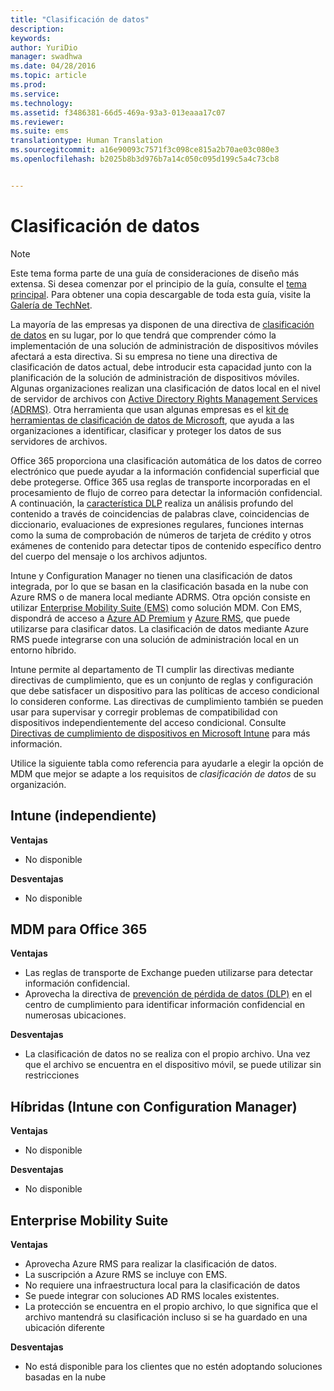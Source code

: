 ```yaml
---
title: "Clasificación de datos"
description: 
keywords: 
author: YuriDio
manager: swadhwa
ms.date: 04/28/2016
ms.topic: article
ms.prod: 
ms.service: 
ms.technology: 
ms.assetid: f3486381-66d5-469a-93a3-013eaaa17c07
ms.reviewer: 
ms.suite: ems
translationtype: Human Translation
ms.sourcegitcommit: a16e90093c7571f3c098ce815a2b70ae03c080e3
ms.openlocfilehash: b2025b8b3d976b7a14c050c095d199c5a4c73cb8


---
```


# Clasificación de datos

>[!NOTE]
>Este tema forma parte de una guía de consideraciones de diseño más extensa. Si desea comenzar por el principio de la guía, consulte el [tema principal](mdm-design-considerations-guide.md). Para obtener una copia descargable de toda esta guía, visite la [Galería de TechNet](https://gallery.technet.microsoft.com/Mobile-Device-Management-7d401582).

La mayoría de las empresas ya disponen de una directiva de [clasificación de datos](http://blogs.microsoft.com/cybertrust/2014/01/28/the-importance-of-data-classification/) en su lugar, por lo que tendrá que comprender cómo la implementación de una solución de administración de dispositivos móviles afectará a esta directiva. Si su empresa no tiene una directiva de clasificación de datos actual, debe introducir esta capacidad junto con la planificación de la solución de administración de dispositivos móviles. Algunas organizaciones realizan una clasificación de datos local en el nivel de servidor de archivos con [Active Directory Rights Management Services (ADRMS)](https://technet.microsoft.com/windowsserver/dd448611.aspx). Otra herramienta que usan algunas empresas es el [kit de herramientas de clasificación de datos de Microsoft](http://www.microsoft.com/download/details.aspx?id=27123), que ayuda a las organizaciones a identificar, clasificar y proteger los datos de sus servidores de archivos. 

Office 365 proporciona una clasificación automática de los datos de correo electrónico que puede ayudar a la información confidencial superficial que debe protegerse. Office 365 usa reglas de transporte incorporadas en el procesamiento de flujo de correo para detectar la información confidencial. A continuación, la [característica DLP](http://blogs.office.com/2013/10/28/office-365-compliance-controls-data-loss-prevention/) realiza un análisis profundo del contenido a través de coincidencias de palabras clave, coincidencias de diccionario, evaluaciones de expresiones regulares, funciones internas como la suma de comprobación de números de tarjeta de crédito y otros exámenes de contenido para detectar tipos de contenido específico dentro del cuerpo del mensaje o los archivos adjuntos. 

Intune y Configuration Manager no tienen una clasificación de datos integrada, por lo que se basan en la clasificación basada en la nube con Azure RMS o de manera local mediante ADRMS. Otra opción consiste en utilizar [Enterprise Mobility Suite (EMS)](http://www.microsoft.com/server-cloud/enterprise-mobility/overview.aspx) como solución MDM. Con EMS, dispondrá de acceso a [Azure AD Premium](https://msdn.microsoft.com/library/azure/dn532272.aspx) y [Azure RMS](https://technet.microsoft.com/library/jj585026.aspx), que puede utilizarse para clasificar datos. La clasificación de datos mediante Azure RMS puede integrarse con una solución de administración local en un entorno híbrido. 

Intune permite al departamento de TI cumplir las directivas mediante directivas de cumplimiento, que es un conjunto de reglas y configuración que debe satisfacer un dispositivo para las políticas de acceso condicional lo consideren conforme. Las directivas de cumplimiento también se pueden usar para supervisar y corregir problemas de compatibilidad con dispositivos independientemente del acceso condicional. Consulte [Directivas de cumplimiento de dispositivos en Microsoft Intune](/intune/deploy-use/introduction-to-device-compliance-policies-in-microsoft-intune) para más información.

Utilice la siguiente tabla como referencia para ayudarle a elegir la opción de MDM que mejor se adapte a los requisitos de *clasificación de datos* de su organización.

## Intune (independiente)

**Ventajas**

- No disponible

**Desventajas**

- No disponible

## MDM para Office 365

**Ventajas**

- Las reglas de transporte de Exchange pueden utilizarse para detectar información confidencial.
- Aprovecha la directiva de [prevención de pérdida de datos (DLP)](https://technet.microsoft.com/library/ms.o365.cc.DLPLandingPage.aspx) en el centro de cumplimiento para identificar información confidencial en numerosas ubicaciones.

**Desventajas**

- La clasificación de datos no se realiza con el propio archivo. Una vez que el archivo se encuentra en el dispositivo móvil, se puede utilizar sin restricciones

## Híbridas (Intune con Configuration Manager)

**Ventajas**

- No disponible

**Desventajas**

- No disponible

## Enterprise Mobility Suite

**Ventajas**

- Aprovecha Azure RMS para realizar la clasificación de datos.
- La suscripción a Azure RMS se incluye con EMS.
- No requiere una infraestructura local para la clasificación de datos
- Se puede integrar con soluciones AD RMS locales existentes.
- La protección se encuentra en el propio archivo, lo que significa que el archivo mantendrá su clasificación incluso si se ha guardado en una ubicación diferente

**Desventajas**

- No está disponible para los clientes que no estén adoptando soluciones basadas en la nube



<!--HONumber=Jul16_HO3-->


